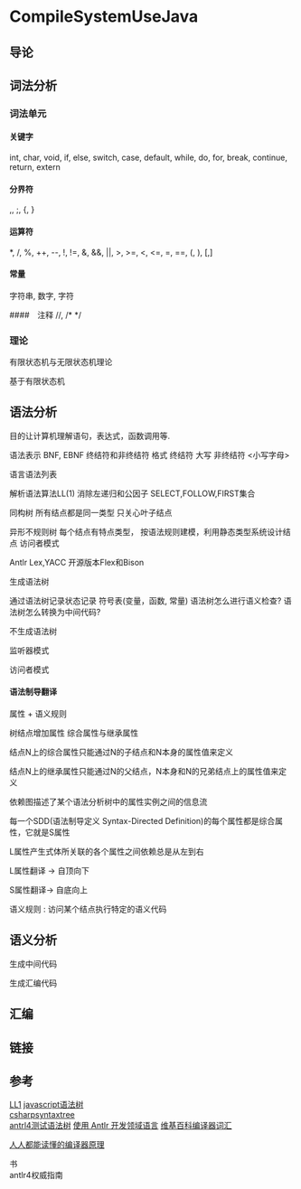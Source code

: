 # CompileSystemUseJava

## 导论

## 词法分析

### 词法单元

#### 关键字
 int, char, void, if, else, switch, case, default, while, do, for, break, continue, return, extern

 #### 分界符
 ,, ;, {, }
 #### 运算符
 *, /, %, ++, --, !, !=, &, &&, ||, >, >=, <, <=, =, ==, (, ), [,]

 #### 常量
 字符串, 数字, 字符

 ####　注释
 //,  /* */

### 理论
有限状态机与无限状态机理论

基于有限状态机

## 语法分析
目的让计算机理解语句，表达式，函数调用等.

语法表示  BNF, EBNF  终结符和非终结符
格式 终结符 大写
非终结符  <小写字母>

语言语法列表  


解析语法算法LL(1)  消除左递归和公因子   SELECT,FOLLOW,FIRST集合  

同构树 所有结点都是同一类型  只关心叶子结点

异形不规则树 每个结点有特点类型， 按语法规则建模，利用静态类型系统设计结点
访问者模式

Antlr   Lex,YACC 开源版本Flex和Bison

生成语法树

通过语法树记录状态记录 符号表(变量，函数, 常量)
语法树怎么进行语义检查?
语法树怎么转换为中间代码?



不生成语法树

监听器模式

访问者模式

#### 语法制导翻译

属性 + 语义规则 

树结点增加属性 综合属性与继承属性

结点N上的综合属性只能通过N的子结点和N本身的属性值来定义

结点N上的继承属性只能通过N的父结点，N本身和N的兄弟结点上的属性值来定义

依赖图描述了某个语法分析树中的属性实例之间的信息流

每一个SDD(语法制导定义 Syntax-Directed Definition)的每个属性都是综合属性，它就是S属性

L属性产生式体所关联的各个属性之间依赖总是从左到右

L属性翻译 -> 自顶向下

S属性翻译-> 自底向上

语义规则 : 访问某个结点执行特定的语义代码



## 语义分析

生成中间代码

生成汇编代码

## 汇编


## 链接

## 参考
[LL1](http://www.cs.ecu.edu/karl/5220/spr16-large/Notes/Top-down/LL1.html)
[javascript语法树](https://astexplorer.net/)  
[csharpsyntaxtree](https://docs.microsoft.com/en-us/dotnet/api/microsoft.codeanalysis.csharp.csharpsyntaxtree?view=roslyn-dotnet)  
[antrl4测试语法树](https://github.com/antlr/antlr4/blob/master/doc/getting-started.md)
[使用 Antlr 开发领域语言](https://www.ibm.com/developerworks/cn/java/j-lo-antlr/index.html)
[维基百科编译器词汇](https://en.wikipedia.org/wiki/Compiler)  

[人人都能读懂的编译器原理](<http://blog.jobbole.com/114466/>)

书  
antlr4权威指南